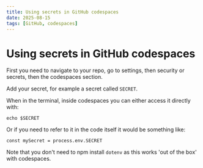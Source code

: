 ```yaml
---
title: Using secrets in GitHub codespaces
date: 2025-08-15
tags: [GitHub, codespaces]
---
```

# Using secrets in GitHub codespaces

First you need to navigate to your repo, go to settings, then security or secrets, then the codespaces section. 

Add your secret, for example a secret called `SECRET`.

When in the terminal, inside codespaces you can either access it directly with: 

```
echo $SECRET
```

Or if you need to refer to it in the code itself it would be something like: 

```
const mySecret = process.env.SECRET
```

Note that you don't need to npm install `dotenv` as this works 'out of the box' with codespaces.
